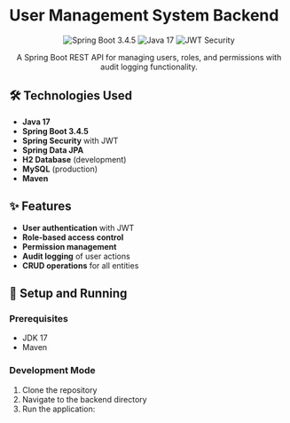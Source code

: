 # User Management System Backend

<div align="center">
 <img src="https://img.shields.io/badge/spring%20boot-3.4.5-green.svg" alt="Spring Boot 3.4.5">
 <img src="https://img.shields.io/badge/java-17-orange.svg" alt="Java 17">
 <img src="https://img.shields.io/badge/JWT-security-blue.svg" alt="JWT Security">
</div>

<p align="center">
 A Spring Boot REST API for managing users, roles, and permissions with audit logging functionality.
</p>

## 🛠️ Technologies Used

- **Java 17**
- **Spring Boot 3.4.5**
- **Spring Security** with JWT
- **Spring Data JPA**
- **H2 Database** (development)
- **MySQL** (production)
- **Maven**

## ✨ Features

- **User authentication** with JWT
- **Role-based access control**
- **Permission management**
- **Audit logging** of user actions
- **CRUD operations** for all entities

## 🚀 Setup and Running

### Prerequisites
- JDK 17
- Maven

### Development Mode

1. Clone the repository
2. Navigate to the backend directory
3. Run the application:
   ```bash mvn spring-boot:run

